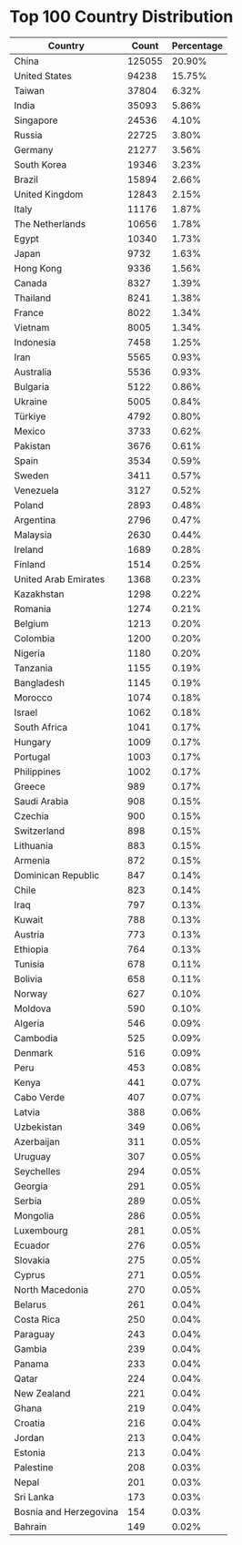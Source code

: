 # Top 100 Country Distribution
| Country | Count | Percentage |
|----|----|----|
| China | 125055 | 20.90% |
| United States | 94238 | 15.75% |
| Taiwan | 37804 | 6.32% |
| India | 35093 | 5.86% |
| Singapore | 24536 | 4.10% |
| Russia | 22725 | 3.80% |
| Germany | 21277 | 3.56% |
| South Korea | 19346 | 3.23% |
| Brazil | 15894 | 2.66% |
| United Kingdom | 12843 | 2.15% |
| Italy | 11176 | 1.87% |
| The Netherlands | 10656 | 1.78% |
| Egypt | 10340 | 1.73% |
| Japan | 9732 | 1.63% |
| Hong Kong | 9336 | 1.56% |
| Canada | 8327 | 1.39% |
| Thailand | 8241 | 1.38% |
| France | 8022 | 1.34% |
| Vietnam | 8005 | 1.34% |
| Indonesia | 7458 | 1.25% |
| Iran | 5565 | 0.93% |
| Australia | 5536 | 0.93% |
| Bulgaria | 5122 | 0.86% |
| Ukraine | 5005 | 0.84% |
| Türkiye | 4792 | 0.80% |
| Mexico | 3733 | 0.62% |
| Pakistan | 3676 | 0.61% |
| Spain | 3534 | 0.59% |
| Sweden | 3411 | 0.57% |
| Venezuela | 3127 | 0.52% |
| Poland | 2893 | 0.48% |
| Argentina | 2796 | 0.47% |
| Malaysia | 2630 | 0.44% |
| Ireland | 1689 | 0.28% |
| Finland | 1514 | 0.25% |
| United Arab Emirates | 1368 | 0.23% |
| Kazakhstan | 1298 | 0.22% |
| Romania | 1274 | 0.21% |
| Belgium | 1213 | 0.20% |
| Colombia | 1200 | 0.20% |
| Nigeria | 1180 | 0.20% |
| Tanzania | 1155 | 0.19% |
| Bangladesh | 1145 | 0.19% |
| Morocco | 1074 | 0.18% |
| Israel | 1062 | 0.18% |
| South Africa | 1041 | 0.17% |
| Hungary | 1009 | 0.17% |
| Portugal | 1003 | 0.17% |
| Philippines | 1002 | 0.17% |
| Greece | 989 | 0.17% |
| Saudi Arabia | 908 | 0.15% |
| Czechia | 900 | 0.15% |
| Switzerland | 898 | 0.15% |
| Lithuania | 883 | 0.15% |
| Armenia | 872 | 0.15% |
| Dominican Republic | 847 | 0.14% |
| Chile | 823 | 0.14% |
| Iraq | 797 | 0.13% |
| Kuwait | 788 | 0.13% |
| Austria | 773 | 0.13% |
| Ethiopia | 764 | 0.13% |
| Tunisia | 678 | 0.11% |
| Bolivia | 658 | 0.11% |
| Norway | 627 | 0.10% |
| Moldova | 590 | 0.10% |
| Algeria | 546 | 0.09% |
| Cambodia | 525 | 0.09% |
| Denmark | 516 | 0.09% |
| Peru | 453 | 0.08% |
| Kenya | 441 | 0.07% |
| Cabo Verde | 407 | 0.07% |
| Latvia | 388 | 0.06% |
| Uzbekistan | 349 | 0.06% |
| Azerbaijan | 311 | 0.05% |
| Uruguay | 307 | 0.05% |
| Seychelles | 294 | 0.05% |
| Georgia | 291 | 0.05% |
| Serbia | 289 | 0.05% |
| Mongolia | 286 | 0.05% |
| Luxembourg | 281 | 0.05% |
| Ecuador | 276 | 0.05% |
| Slovakia | 275 | 0.05% |
| Cyprus | 271 | 0.05% |
| North Macedonia | 270 | 0.05% |
| Belarus | 261 | 0.04% |
| Costa Rica | 250 | 0.04% |
| Paraguay | 243 | 0.04% |
| Gambia | 239 | 0.04% |
| Panama | 233 | 0.04% |
| Qatar | 224 | 0.04% |
| New Zealand | 221 | 0.04% |
| Ghana | 219 | 0.04% |
| Croatia | 216 | 0.04% |
| Jordan | 213 | 0.04% |
| Estonia | 213 | 0.04% |
| Palestine | 208 | 0.03% |
| Nepal | 201 | 0.03% |
| Sri Lanka | 173 | 0.03% |
| Bosnia and Herzegovina | 154 | 0.03% |
| Bahrain | 149 | 0.02% |

